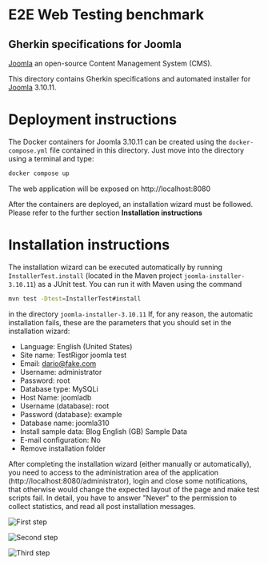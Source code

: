 E2E Web Testing benchmark
=========================

Gherkin specifications for Joomla
----------------------

[Joomla](https://www.joomla.org/) an open-source Content Management System (CMS).

This directory contains Gherkin specifications and automated installer for [Joomla](https://www.joomla.org/) 3.10.11.

# Deployment instructions
The Docker containers for Joomla 3.10.11 can be created using the `docker-compose.yml` file contained in this directory. Just move into the directory using a terminal and type:

```bash
docker compose up
```

The web application will be exposed on http://localhost:8080

After the containers are deployed, an installation wizard must be followed. Please refer to the further section **Installation instructions**

# Installation instructions

The installation wizard can be executed automatically by running `InstallerTest.install` (located in the Maven project `joomla-installer-3.10.11`) as a JUnit test. You can run it with Maven using the command 
```bash
mvn test -Dtest=InstallerTest#install
``` 
in the directory `joomla-installer-3.10.11` 
If, for any reason, the automatic installation fails, these are the parameters that you should set in the installation wizard:

*	Language: English (United States)
*	Site name: TestRigor joomla test
*	Email: dario@fake.com
*	Username: administrator
*	Password: root
* 	Database type: MySQLi
*	Host Name: joomladb
*	Username (database): root
* 	Password (database): example
*	Database name: joomla310
*	Install sample data: Blog English (GB) Sample Data
*	E-mail configuration: No
* 	Remove installation folder

After completing the installation wizard (either manually or automatically), you need to access to the administration area of the application (http://localhost:8080/administrator), login and close some notifications, that otherwise would change the expected layout of the page and make test scripts fail. In detail, you have to answer "Never" to the permission to collect statistics, and read all post installation messages. 


![First step](https://i.imgur.com/1e2D90G.png "Answer Never to the permission to collect statistics")

![Second step](https://i.imgur.com/wNhU1jN.png "Click Read messages")

![Third step](https://i.imgur.com/KtPDmyw.png "Click Hide all messages")